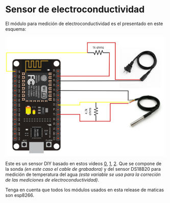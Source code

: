 # Sensor de electroconductividad

El módulo para medición de electroconductividad es el presentado en este esquema:

<p align="center">
<img align = "center" src="https://github.com/DaveAlsina/maticas/blob/main/hardware/ec_sensor/imgs/diagramaEC.drawio.png"
	 width = "500">
</p>


Este es un sensor DIY basado en estos videos [0](https://youtu.be/wHKHTTbyTrI), [1](https://youtu.be/vyQcmeR80XM), [2](https://youtu.be/-xKIczj9rVA). Que se compone de la sonda *(en este caso el cable de grabadora)* y del sensor DS18B20 para medición de temperatura del agua _(esta variable se usa para la correción de las mediciones de electroconductividad)_.


Tenga en cuenta que todos los módulos usados en esta release de maticas son esp8266.


